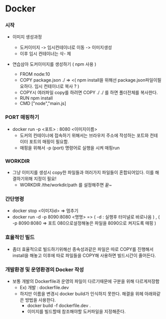 # Docker

### 시작
- 이미지 생성과정

  + 도커이미지 -> 임시컨테이너로 이동 -> 이미지생성 
  + 이후 임시 컨테이너는 삭- 제 

- 연습삼아 도커이미지를 생성하기 ( npm 사용 )
  + FROM node:10
  + COPY package.json ./    => <( npm install을 위해선 package.json파일이필요하다. 임시 컨테이너로 복사 ? )
  + COPY시 여러파일 copy를 하려면 COPY ./ ./ 를 하면 폴더전체를 복사한다. 
  + RUN npm install
  + CMD ["node","main.js]


### PORT 매핑하기
- docker run -p <포트> : 8080 <이미지이름>
  + 도커의 컨테이너에 접속하기 위해서는 브라우저 주소에 작성하는 포트와 컨테이터 포트의 매핑이 필요함.
  + 매핑을 위해서 -p (port) 명령어로 실행을 시켜 매핑run 

### WORKDIR
- 그냥 이미지를 생성시 copy한 파일들과 여러가지 파일들이 혼합되어있다. 이를 해결하기위해 지정이 필요!
  + WORKDIR /the/workdir/path 를 설정해주면 끝~

### 간단명령
- docker stop <이미지id>  => 멈추기
- docker run -d -p 8090:8080 <명명> =>  ( -d : 실행후 터미널로 바로나옴 ) , ( -p 8090:8080 => 포트 080으로설정해놓은 파일을 8090으로 켜지도록 매핑 )

### 효율적인 빌드 
- 좀더 효율적으로 빌드하기위해선 종속성과같은 파일은 따로 COPY를 진행해서 install을 해놓고 이후에 따로 파일들을 COPY해 사용하면 빌드시간이 줄어든다.

### 개발환경 및 운영환경의 Docker 작성
- 보통 개발의 Dockerfile과 운영의 파일이 다르기때문에 구분을 위해 다르게저장함 
  + Ex) 개발 : dockerfile.dev 
  + 하지만 이름을 변경시 docker build가 인식하지 못한다. 해결을 위헤 아래와같은 방법을 사용한다.
    * docker build -f dockerfile.dev . 
    * 이미지를 빌드할때 참조해야할 도커파일을 지정해준다. 



